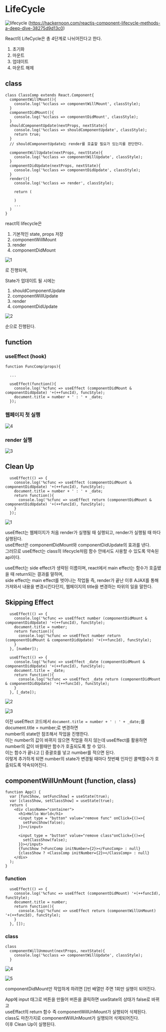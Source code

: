 # LifeCycle
![lifecycle](https://user-images.githubusercontent.com/73509513/173979088-52c530b3-9cbd-442b-8799-81f40862b2fc.png)
(https://hackernoon.com/reactjs-component-lifecycle-methods-a-deep-dive-38275d9d13c0)

React의 LifeCycle은 총 4단계로 나뉘어진다고 한다.

1. 초기화
2. 마운트
3. 업데이트
4. 마운트 해제

## class
```
class ClassComp extends React.Component{
  componentWillMount(){
    console.log('%cclass => componentWillMount', classStyle);
  }
  componentDidMount(){
    console.log('%cclass => componentDidMount', classStyle);
  }
  shouldComponentUpdate(nextProps, nextState){
    console.log('%cclass => shouldComponentUpdate', classStyle);
    return true;
  }
  // shouldComponentUpdate는 render를 호출할 필요가 있는지를 판단한다.
  
  componentWillUpdate(nextProps, nextState){
    console.log('%cclass => componentWillUpdate', classStyle);
  }
  componentDidUpdate(nextProps, nextState){
    console.log('%cclass => componentDidUpdate', classStyle);
  }
  render(){
    console.log('%cclass => render', classStyle);

    return (
    
    )
    ...
  )
}
```
react의 lifecycle은   

1. 기본적인 state, props 저장  
2. componentWillMount  
3. render  
4. componentDidMount  

![1](https://user-images.githubusercontent.com/73509513/173979542-9bc328c5-ec1d-48ef-8e7a-26cdf34abfaa.PNG)

로 진행되며,  

State가 업데이트 될 시에는  

1. shouldComponentUpdate
2. componentWillUpdate
3. render
4. componentDidUpdate

![2](https://user-images.githubusercontent.com/73509513/173979646-0645c7bf-0f2a-416c-b912-35435b13a95c.PNG)

순으로 진행된다.  

## function
### useEffect (hook)
```
function FuncComp(props){

  ...

  useEffect(function(){
    console.log('%cfunc => useEffect (componentDidMount & componentDidUpdate) '+(++funcId), funcStyle);
    document.title = number + ' : ' + _date;
  });
```
### 웹페이지 첫 실행
![4](https://user-images.githubusercontent.com/73509513/173980135-600b9c48-4afd-4c4a-ba46-8d2503e973c4.PNG)

### render 실행
![3](https://user-images.githubusercontent.com/73509513/173980189-6bfd0eb9-a905-4654-b4f1-fdf7aeb061d3.PNG)

## Clean Up
```
  useEffect(() => {
    console.log('%cfunc => useEffect (componentDidMount & componentDidUpdate) '+(++funcId), funcStyle);
    document.title = number + ' : ' + _date;
    return function(){
      console.log('%cfunc => useEffect return (componentDidMount & componentDidUpdate) '+(++funcId), funcStyle);
    }
  });
```
![1](https://user-images.githubusercontent.com/73509513/174519516-8c0efc97-9b8d-44e3-b241-9b5de1950803.PNG)  

useEffect는 웹페이지가 처음 render가 실행될 때 실행되고, render가 실행될 때 마다 실행된다.  
useEffect은 componentDidMount와 componentDidUpdate의 효과를 낸다.  
그러므로 useEffect는 class의 lifecycle처럼 함수 안에서도 사용할 수 있도록 약속된 api이다.  

useEffect는 side effect가 생략된 이름이며, react에서 main effect는 함수가 호출됐을 때 return되는 결과를 말하며,  
side effect는 main effect를 벗어나는 작업들 즉, render가 끝난 이후 AJAX를 통해 가져와서 내용을 변경시킨다던지, 웹페이지의 title을 변경하는 따위의 일을 말한다.  

## Skipping Effect

```
  useEffect(() => {
    console.log('%cfunc => useEffect number (componentDidMount & componentDidUpdate) '+(++funcId), funcStyle);
    document.title = number;
    return function(){
      console.log('%cfunc => useEffect number return (componentDidMount & componentDidUpdate) '+(++funcId), funcStyle);
    }
  }, [number]);

  useEffect(() => {
    console.log('%cfunc => useEffect _date (componentDidMount & componentDidUpdate) '+(++funcId), funcStyle);
    document.title = _date;
    return function(){
      console.log('%cfunc => useEffect _date return (componentDidMount & componentDidUpdate) '+(++funcId), funcStyle);
    }
  }, [_date]);
```

![2](https://user-images.githubusercontent.com/73509513/174519521-5e14577f-dc61-496f-a37d-ee4130c22741.PNG)  

![3](https://user-images.githubusercontent.com/73509513/174519589-a26f1648-31dc-4458-9fe7-4cddac741f37.PNG)

이전 useEffect 코드에서 ``document.title = number + ' : ' + _date;``를 document.title = number;로 변경하면  
number의 state만 참조해서 작업을 진행한다.   
이는 number의 값이 바뀌지 않으면 작업을 하지 않는데 useEffect를 활용하면 number의 값이 바뀔때만 함수가 호출되도록 할 수 있다.  
이는 함수가 끝나고 [] 중괄호를 넣고 number를 적으면 된다.  
이렇게 추가하게 되면 number의 state가 변경될 때마다 첫번째 인자인 콜백함수가 호출되도록 약속되어진다.  

## componentWillUnMount (function, class)
```
function App() {
  var [funcShow, setFuncShow] = useState(true);
  var [classShow, setClassShow] = useState(true);
  return (
    <div className="container">
      <h1>Hello World</h1>
      <input type = "button" value="remove func" onClick={()=>{
        setFuncShow(false);
      }}></input>

      <input type = "button" value="remove class"onClick={()=>{
        setClassShow(false);
      }}></input>
      {funcShow ?<FuncComp initNumber={2}></FuncComp> : null}
      {classShow ? <ClassComp initNumber={2}></ClassComp> : null}
    </div>
  );
}
```
### function
```
  useEffect(() => {
    console.log('%cfunc => useEffect (componentDidMount) '+(++funcId), funcStyle);
    document.title = number;
    return function(){
      console.log('%cfunc => useEffect return (componentWillUnMount) '+(++funcId), funcStyle);
    }
  }, []);
```
### class
```
class
  componentWillUnmount(nextProps, nextState){
    console.log('%cclass => componentWillUpdate', classStyle);
  }
```

![4](https://user-images.githubusercontent.com/73509513/174519605-2efb0771-e203-4d23-ba87-a8b25c620969.PNG)  

![5](https://user-images.githubusercontent.com/73509513/174519611-94b137e6-30ef-4a30-9633-f55686b6e1e4.PNG)  

componentDidMount만 작업하게 하려면 []빈 배열만 주면 1회만 실행이 되어진다.  

App에 input 태그로 버튼을 만들어 버튼을 클릭하면 useState의 상태가 false로 바뀌고  
useEffact의 return 함수 즉 componentWillUnMount가 실행되어 삭제된다.  
class도 마찬가지로 componentWillUnMount가 실행되어 삭제되어진다.  
이후 Clean Up이 실행된다.  
